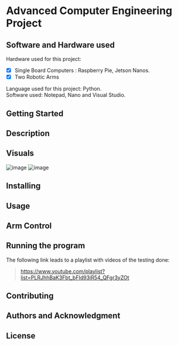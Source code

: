 # Advanced Computer Engineering Project

## Software and Hardware used
Hardware used for this project: 
 - [x] Single Board Computers : Raspberry Pie, Jetson Nanos.
 - [x] Two Robotic Arms
                                 
 Language used for this project: Python.  
 Software used: Notepad, Nano and Visual Studio.

## Getting Started 

## Description

## Visuals
![image](https://user-images.githubusercontent.com/75034234/112049152-297e1600-8b47-11eb-8047-b2313e822cea.png)
![image](https://user-images.githubusercontent.com/75034234/112049242-431f5d80-8b47-11eb-84c8-1ba283e78745.png)


## Installing

## Usage

## Arm Control

## Running the program
The following link leads to a playlist with videos of the testing done:
> https://www.youtube.com/playlist?list=PLRJhhBaK3Fbt_bFId93iR54_QFgr3yZOt

## Contributing

## Authors and Acknowledgment

## License
